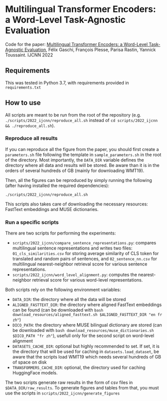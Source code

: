 # Multilingual Transformer Encoders: a Word-Level Task-Agnostic Evaluation

Code for the paper: [Multilingual Transformer Encoders: a Word-Level Task-Agnostic Evaluation](https://arxiv.org/abs/2207.09076v1), Félix Gaschi, François Plesse, Parisa Rastin, Yannick Toussaint. IJCNN 2022

## Requirements

This was tested in Python 3.7, with requirements provided in `requirements.txt`

## How to use

All scripts are meant to be run from the root of the repository (e.g. `./scripts/2022_ijcnn/reproduce_all.sh` instead of `cd scripts/2022_ijcnn && ./reproduce_all.sh`).

### Reproduce all results

If you can reproduce all the figure from the paper, you should first create a `parameters.sh` file following the template in `sample_parameters.sh` in the root of the directory. Most importantly, the `DATA_DIR` variable defines the directory where all data and results will be stored. Be aware than it is in the orders of several hundreds of GB (mainly for downloading WMT19). 

Then, all the figures can be reproduced by simply running the following (after having installed the required dependencies): 

```
./scripts/2022_ijcnn/reproduce_all.sh
```

This scripts also takes care of downloading the necessary resources: FastText embeddings and MUSE dictionaries.

### Run a specific scripts

There are two scripts for performing the experiments:

- `scripts/2022_ijcnn/compare_sentence_representations.py`: compares multilingual sentence representations and writes two files: `01_cls_similarities.csv` for storing average similarity of CLS token for translated and random pairs of sentences, and `02_sentence_nn.csv` for multilingual nearest-neighbor retrieval score for various sentence representations.
- `scripts/2022_ijcnn/word_level_alignment.py`: computes the nearest-neighbor retrieval score for various word-level representations.

Both scripts rely on the following environment variables:

- `DATA_DIR`: the directory where all the data will be stored
- `ALIGNED_FASTTEXT_DIR`: the directory where aligned FastText embeddings can be found (can be downloaded with `bash download_resources/aligned_fasttext.sh $ALIGNED_FASTTEXT_DIR "en fr zh"`)
- `DICO_PATH`: the directory where MUSE bilingual dictionary are stored (can be downloaded with `bash download_resources/muse_dictionaries.sh $DICO_PATH "fr zh"`), usefull only for the second script on word-level alignment
- `DATASETS_CACHE_DIR`: optional but highly recommended to set. If set, it is the directory that will be used for caching in `datasets.load_dataset`, be aware that the scripts load WMT19 which needs several hundreds of GB of space on disk
- `TRANSFORMERS_CACHE_DIR`: optional, the directory used for caching HuggingFace models.

The two scripts generate raw results in the form of csv files in `$DATA_DIR/raw_results`. To generate figures and tables from that, you must use the scripts in `scripts/2022_ijcnn/generate_figures`

